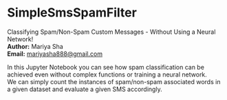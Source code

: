 # SimpleSmsSpamFilter
Classifying Spam/Non-Spam Custom Messages - Without Using a  Neural Network!
<br>
<b>Author:</b> Mariya Sha
<br>
<b>Email:</b> mariyasha888@gmail.com
<p>
In this Jupyter Notebook you can see how spam classification can be achieved even without complex functions or training a neural network.
<br>
We can simply count the instances of spam/non-spam associated words in a given dataset and evaluate a given SMS accordingly.
<br>

